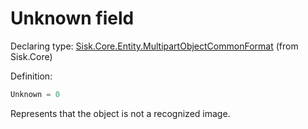 <!--

Copyrights 2023 Sisk Framework - CypherPotato
Published under MIT license

!!! DO NOT EDIT THIS FILE !!!
This file was generated by a tool in the Sisk package. To edit the information in this documentation,
edit the XML documentation present in the Sisk source code.

-->


# Unknown field

Declaring type: [Sisk.Core.Entity.MultipartObjectCommonFormat](/spec/Sisk.Core.Entity.MultipartObjectCommonFormat.md) (from Sisk.Core)


Definition:

```cs
Unknown = 0
```

Represents that the object is not a recognized image.

